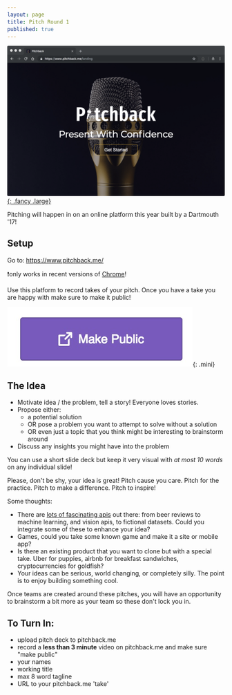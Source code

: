 ```yaml
---
layout: page
title: Pitch Round 1
published: true
---
```


[![](img/pitchback.png){: .fancy .large}](https://www.pitchback.me/)

Pitching will happen in on an online platform this year built by a Dartmouth '17!

## Setup

Go to:  https://www.pitchback.me/

❗only works in recent versions of [Chrome](https://www.google.com/chrome/browser/
)!

Use this platform to record takes of your pitch.  Once you have a take you are happy with make sure to make it public!

![](img/makepublic.jpg){: .mini}




## The Idea

* Motivate idea / the problem, tell a story! Everyone loves stories.
* Propose either:
  * a potential solution
  * OR pose a problem you want to attempt to solve without a solution
  * OR even just a topic that you think might be interesting to brainstorm around
* Discuss any insights you might have into the problem

You can use a short slide deck but keep it very visual with *at most 10 words* on any individual slide!

Please, don't be shy, your idea is great! Pitch cause you care. Pitch for the practice. Pitch to make a difference. Pitch to inspire!

Some thoughts:
* There are [lots of fascinating apis](https://www.programmableweb.com/) out there: from beer reviews to machine learning, and vision apis, to fictional datasets. Could you integrate some of these to enhance your idea?
* Games, could you take some known game and make it a site or mobile app?
* Is there an existing product that you want to clone but with a special take.  Uber for puppies, airbnb for breakfast sandwiches, cryptocurrencies for goldfish?
* Your ideas can be serious, world changing, or completely silly.  The point is to enjoy building something cool.

Once teams are created around these pitches, you will have an opportunity to brainstorm a bit more as your team so these don't lock you in.


## To Turn In:

* upload pitch deck to pitchback.me
* record a **less than 3 minute** video on pitchback.me and make sure "make public"
* your names
* working title
* max 8 word tagline
* URL to your pitchback.me 'take'
